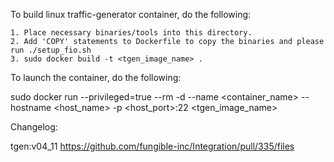 To build linux traffic-generator container, do the following:

    1. Place necessary binaries/tools into this directory.
    2. Add 'COPY' statements to Dockerfile to copy the binaries and please run ./setup_fio.sh 
    3. sudo docker build -t <tgen_image_name> .

To launch the container, do the following:

   sudo docker run --privileged=true --rm -d --name <container_name> --hostname <host_name> -p <host_port>:22 <tgen_image_name> 

Changelog:

tgen:v04_11 https://github.com/fungible-inc/Integration/pull/335/files
